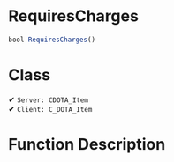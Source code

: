 # RequiresCharges
```js
bool RequiresCharges()
```
# Class
✔ `Server: CDOTA_Item`  
✔ `Client: C_DOTA_Item`  

# Function Description

